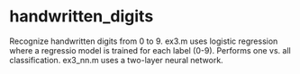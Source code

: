 # handwritten_digits
Recognize handwritten digits from 0 to 9. 
ex3.m uses logistic regression where a regressio model is trained for each label (0-9). Performs one vs. all classification.
ex3_nn.m uses a two-layer neural network.
